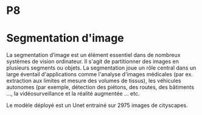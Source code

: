 # P8
# Segmentation d'image
La segmentation d’image est un élément essentiel dans de nombreux systèmes de vision ordinateur. Il s'agit de partitionner des images en plusieurs segments ou objets. La segmentation joue un rôle central dans un large éventail d'applications comme l'analyse d'images médicales (par ex. extraction aux limites et mesure des volumes de tissus), les véhicules autonomes (par exemple, détection des piétons, des routes, des bâtiments …, la vidéosurveillance et la réalité augmentée … etc. 

Le modèle déployé est un Unet entrainé sur 2975 images de cityscapes.
